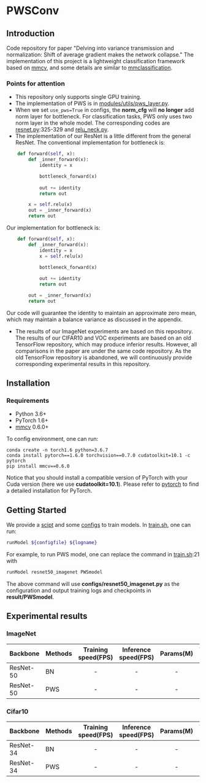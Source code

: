 # PWSConv

## Introduction

Code repository for paper "Delving into variance transmission and normalization: Shift of average gradient makes the network collapse."
The implementation of this project is a lightweight classification framework based on [mmcv](https://github.com/open-mmlab/mmcv), and some details are similar to [mmclassification](https://github.com/open-mmlab/mmclassification).

### Points for attention

- This repository only supports single GPU training. 
- The implementation of PWS is in [modules/utils/pws_layer.py](modules/utils/pws_layer.py).
- When we set `use_pws=True` in configs, the **norm_cfg** will **no longer** add norm layer for bottleneck. For classification tasks, PWS only uses two norm layer in the whole model. The corresponding codes are [resnet.py](modules/backbone/resnet.py):325-329 and [relu_neck.py](modules/neck/relu_neck.py).
- The implementation of our ResNet is a little different from the general ResNet. The conventional implementation for bottleneck is: 
``` python
    def forward(self, x):
        def _inner_forward(x):
            identity = x

            bottleneck_forward(x)
            
            out += identity
            return out

        x = self.relu(x)
        out = _inner_forward(x)
        return out
```
Our implementation for bottleneck is:
``` python
    def forward(self, x):
        def _inner_forward(x):
            identity = x
            x = self.relu(x)
            
            bottleneck_forward(x)

            out += identity
            return out

        out = _inner_forward(x)
        return out
```
Our code will guarantee the identity to maintain an approximate zero mean, which may maintain a balance variance as discussed in the appendix.
- The results of our ImageNet experiments are based on this repository. The results of our CIFAR10 and VOC experiments are based on an old TensorFlow repository, which may produce inferior results. However, all comparisons in the paper are under the same code repository. As the old TensorFlow repository is abandoned, we will continuously provide corresponding experimental results in this repository.

## Installation

### Requirements

- Python 3.6+
- PyTorch 1.6+
- [mmcv](https://github.com/open-mmlab/mmcv) 0.6.0+

To config environment, one can run:
```
conda create -n torch1.6 python=3.6.7
conda install pytorch==1.6.0 torchvision==0.7.0 cudatoolkit=10.1 -c pytorch
pip install mmcv==0.6.0
```
Notice that you should install a compatible version of PyTorch with your Cuda version (here we use **cudatoolkit=10.1**). Please refer to [pytorch](https://pytorch.org/get-started/locally/) to find a detailed installation for PyTorch.

## Getting Started
We provide a [scipt](train.sh) and some [configs](configs) to train models. In [train.sh](train.sh), one can run:
``` bash
runModel ${configfile} ${logname}
````
For example, to run PWS model, one can replace the command in [train.sh](train.sh):21 with
``` bash
runModel resnet50_imagenet PWSmodel
```
The above command will use **configs/resnet50_imagenet.py** as the configuration and output training logs and checkpoints in **result/PWSmodel**.

## Experimental results

### ImageNet
| Backbone | Methods | Training speed(FPS) | Inference speed(FPS) | Params(M) | Top-1(%) |
| :----- | :----- | :----: | :----: | :----: | :----: |
| ResNet-50 | BN | - | - | - | 76.4 |
| ResNet-50 | PWS | - | - | - | 76.0 |

### Cifar10
| Backbone | Methods | Training speed(FPS) | Inference speed(FPS) | Params(M) | Top-1(%) |
| :----- | :----- | :----: | :----: | :----: | :----: |
| ResNet-34 | BN | - | - | - | 95.3 |
| ResNet-34 | PWS | - | - | - | 94.8 |
